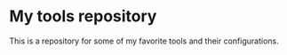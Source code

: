 # My tools repository

This is a repository for some of my favorite tools and their configurations.
